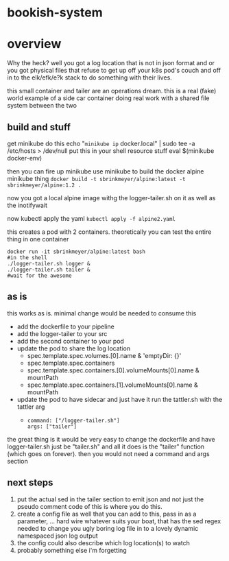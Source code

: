 # bookish-system

# overview
Why the heck?  well you got a log location that is not in json format and or you got physical files that refuse to get up off your k8s pod's couch and off in to the elk/efk/e?k stack to do something with their lives.

this small container and tailer are an operations dream.  this is a real (fake) world example of a side car container doing real work with a shared file system between the two

## build and stuff
get minikube
do this
 echo "`minikube ip` docker.local" | sudo tee -a /etc/hosts > /dev/null
put this in your shell resource stuff
eval $(minikube docker-env)

then you can fire up minikube
use minikube to build the docker alpine minikube thing
`docker build -t sbrinkmeyer/alpine:latest -t sbrinkmeyer/alpine:1.2 .`

now you got a local alpine image withg the logger-tailer.sh on it as well as the inotifywait

now kubectl apply the yaml
`kubectl apply -f alpine2.yaml`

this creates a pod with 2 containers.  theoretically you can test the entire thing in one container
```
docker run -it sbrinkmeyer/alpine:latest bash
#in the shell
./logger-tailer.sh logger &
./logger-tailer.sh tailer &
#wait for the awesome
```

## as is
this works as is.  minimal change would be needed to consume this
* add the dockerfile to your pipeline
* add the logger-tailer to your src
* add the second container to your pod
* update the pod to share the log location
  * spec.template.spec.volumes.[0].name & 'emptyDir: {}'
  * spec.template.spec.containers
  * spec.template.spec.containers.[0].volumeMounts[0].name & mountPath
  * spec.template.spec.containers.[1].volumeMounts[0].name & mountPath
* update the pod to have sidecar and just have it run the tattler.sh with the tattler arg
  *     command: ["/logger-tailer.sh"]
        args: ["tailer"]

the great thing is it would be very easy to change the dockerfile and have logger-tailer.sh just be "tailer.sh" and all it does is the "tailer" function (which goes on forever).  then you would not need a command and args section

## next steps
1) put the actual sed in the tailer section to emit json and not just the pseudo comment code of this is where you do this.
1) create a config file as well that you can add to this, pass in as a parameter, ... hard wire whatever suits your boat, that has the sed regex needed to change you ugly boring log file in to a lovely dynamic namespaced json log output
1) the config could also describe which log location(s) to watch
1) probably something else i'm forgetting
